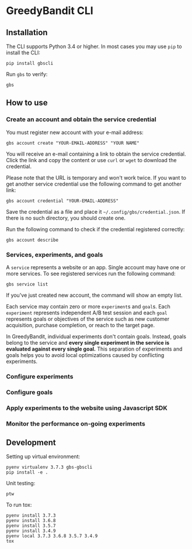 # GreedyBandit CLI

## Installation

The CLI supports Python 3.4 or higher. In most cases you may use `pip` to
install the CLI:

    pip install gbscli

Run `gbs` to verify:

    gbs


## How to use

### Create an account and obtain the service credential

You must register new account with your e-mail address:

    gbs account create "YOUR-EMAIL-ADDRESS" "YOUR NAME"

You will receive an e-mail containing a link to obtain the service credential.
Click the link and copy the content or use `curl` or `wget` to download the
credential.

Please note that the URL is temporary and won't work twice. If you want to get
another service credential use the following command to get another link:

    gbs account credential "YOUR-EMAIL-ADDRESS"

Save the credential as a file and place it `~/.config/gbs/credential.json`. If
there is no such directory, you should create one.

Run the following command to check if the credential registered correctly:

    gbs account describe

### Services, experiments, and goals

A `service` represents a website or an app. Single account may have one or more
services. To see registered services run the following command:

    gbs service list

If you've just created new account, the command will show an empty list.

Each service may contain zero or more `experiment`s and `goal`s. Each
`experiment` represents independent A/B test session and each `goal` represents
goals or objectives of the service such as new customer acquisition, purchase
completion, or reach to the target page.

In GreedyBandit, individual experiments don't contain goals. Instead, goals
belong to the service and **every single experiment in the service is evaluated
against every single goal.**  This separation of experiments and goals helps
you to avoid local optimizations caused by conflicting experiments.

### Configure experiments

### Configure goals

### Apply experiments to the website using Javascript SDK

### Monitor the performance on-going experiments

## Development

Setting up virtual environment:

    pyenv virtualenv 3.7.3 gbs-gbscli
    pip install -e .

Unit testing:

    ptw

To run tox:

    pyenv install 3.7.3
    pyenv install 3.6.8
    pyenv install 3.5.7
    pyenv install 3.4.9
    pyenv local 3.7.3 3.6.8 3.5.7 3.4.9
    tox
